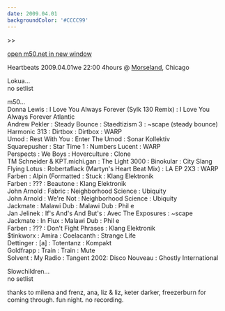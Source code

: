 ```yaml
---
date: 2009.04.01
backgroundColor: '#CCCC99'
---
```


\>>

[open m50.net in new window  
](http://m50.net/)

Heartbeats 2009.04.01we 22:00 4hours @ [Morseland](http://www.morseland.com/), Chicago  

Lokua...  
no setlist  

m50...  
Donna Lewis : I Love You Always Forever (Sylk 130 Remix) : I Love You Always Forever Atlantic  
Andrew Pekler : Steady Bounce : Staedtizism 3 : ~scape (steady bounce)  
Harmonic 313 : Dirtbox : Dirtbox : WARP  
Umod : Rest With You : Enter The Umod : Sonar Kollektiv  
Squarepusher : Star Time 1 : Numbers Lucent : WARP  
Perspects : We Boys : Hoverculture : Clone  
TM Schneider & KPT.michi.gan : The Light 3000 : Binokular : City Slang  
Flying Lotus : Robertaflack (Martyn's Heart Beat Mix) : LA EP 2X3 : WARP  
Farben : Alpin (Formatted : Stuck : Klang Elektronik  
Farben : ??? : Beautone : Klang Elektronik  
John Arnold : Fabric : Neighborhood Science : Ubiquity  
John Arnold : We're Not : Neighborhood Science : Ubiquity  
Jackmate : Malawi Dub : Malawi Dub : Phil e  
Jan Jelinek : If's And's And But's : Avec The Exposures : ~scape  
Jackmate : In Flux : Malawi Dub : Phil e  
Farben : ??? : Don't Fight Phrases : Klang Elektronik  
$tinkworx : Amira : Coelacanth : Strange Life  
Dettinger : \[a\] : Totentanz : Kompakt  
Goldfrapp : Train : Train : Mute  
Solvent : My Radio : Tangent 2002: Disco Nouveau : Ghostly International  

Slowchildren...  
no setlist  

thanks to milena and frenz, ana, liz & liz, keter darker, freezerburn for coming through. fun night. no recording.